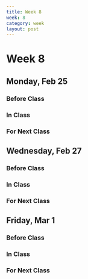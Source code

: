```yaml
---
title: Week 8 
week: 8
category: week
layout: post
---
```


# Week 8

## Monday, Feb 25

### Before Class

### In Class

### For Next Class


<!-- # # # # # # # # # # # # # # # # # # # # # # # # # # # -->

## Wednesday, Feb 27

### Before Class

### In Class

### For Next Class


<!-- # # # # # # # # # # # # # # # # # # # # # # # # # # # -->

## Friday, Mar 1

### Before Class

### In Class

### For Next Class


<!-- # # # # # # # # # # # # # # # # # # # # # # # # # # # -->

